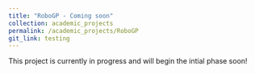 ```yaml
---
title: "RoboGP - Coming soon"
collection: academic_projects
permalink: /academic_projects/RoboGP
git_link: testing
---
```

This project is currently in progress and will begin the intial phase soon!
